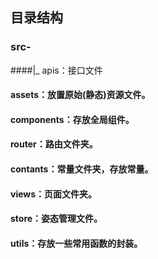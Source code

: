## 目录结构 

### src-

####|_ apis：接口文件

#### assets：放置原始(静态)资源文件。

#### components：存放全局组件。

#### router：路由文件夹。

#### contants：常量文件夹，存放常量。

#### views：页面文件夹。

#### store：姿态管理文件。

#### utils：存放一些常用函数的封装。